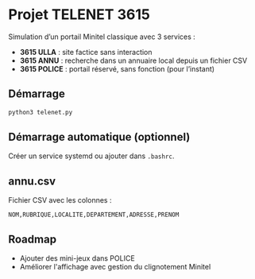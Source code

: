 # Projet TELENET 3615

Simulation d’un portail Minitel classique avec 3 services :
- **3615 ULLA** : site factice sans interaction
- **3615 ANNU** : recherche dans un annuaire local depuis un fichier CSV
- **3615 POLICE** : portail réservé, sans fonction (pour l’instant)

## Démarrage

```bash
python3 telenet.py
```

## Démarrage automatique (optionnel)

Créer un service systemd ou ajouter dans `.bashrc`.

## annu.csv

Fichier CSV avec les colonnes :
```
NOM,RUBRIQUE,LOCALITE,DEPARTEMENT,ADRESSE,PRENOM
```

## Roadmap

- Ajouter des mini-jeux dans POLICE
- Améliorer l'affichage avec gestion du clignotement Minitel

